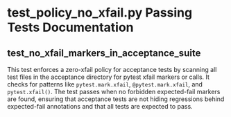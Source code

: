 # test_policy_no_xfail.py Passing Tests Documentation

## test_no_xfail_markers_in_acceptance_suite

This test enforces a zero-xfail policy for acceptance tests by scanning all test files in the acceptance directory for pytest xfail markers or calls. It checks for patterns like `pytest.mark.xfail`, `@pytest.mark.xfail`, and `pytest.xfail()`. The test passes when no forbidden expected-fail markers are found, ensuring that acceptance tests are not hiding regressions behind expected-fail annotations and that all tests are expected to pass.